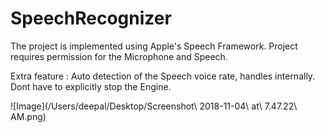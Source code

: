 # SpeechRecognizer

The project is implemented using Apple's Speech Framework.
Project requires permission for the Microphone and Speech.

Extra feature :
Auto detection of the Speech voice rate, handles internally.
Dont have to explicitly stop the Engine.

![Image](/Users/deepal/Desktop/Screenshot\ 2018-11-04\ at\ 7.47.22\ AM.png)
